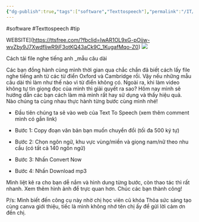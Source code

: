 ```yaml
---
{"dg-publish":true,"tags":["software","Texttospeech"],"permalink":"/IT/Text to speech/","dgPassFrontmatter":true,"noteIcon":"2","created":"2024-01-10T13:32:51.860+07:00","updated":"2024-01-10T13:51:08.000+07:00"}
---
```


#software #Texttospeech  #tip 

WEBSITE](https://ttsfree.com/?fbclid=IwAR1OL9xG-pOjjw-wvZby9J7XwdfljwR9jF3otKQ43aCk9C_1KugafMqo-Z0)
![](https://i.imgur.com/7bZQrio.png)

Cách tải file nghe tiếng anh _mẫu câu dài

Các bạn đồng hành cùng mình thời gian qua chắc chắn đã biết cách lấy file nghe tiếng anh từ các từ điển Oxford và Cambridge rồi. Vậy nếu những mẫu câu dài thì làm như thế nào vì từ điển không có. Ngoài ra, khi làm video không tự tin giọng đọc của mình thì giải quyết ra sao? Hôm nay mình sẽ hướng dẫn các bạn cách làm mà mình rất hay sử dụng và thấy hiệu quả. Nào chúng ta cùng nhau thực hành từng bước cùng mình nhé!

- Đầu tiên chúng ta sẽ vào web của Text To Speech (xem thêm comment mình có gắn link)

- Bước 1: Copy đoạn văn bản bạn muốn chuyển đổi (tối đa 500 ký tự)

- Bước 2: Chọn ngôn ngữ, khu vực vùng/miền và giọng nam/nữ theo nhu cầu (có tất cả 140 ngôn ngữ)

- Bước 3: Nhấn Convert Now

- Bước 4: Nhấn Download mp3

Mình liệt kê ra cho bạn dễ nắm và hình dung từng bước, còn thao tác thì rất nhanh. Xem thêm hình ảnh để trực quan hơn. Chúc các bạn thành công!

P/s: Mình biết đến công cụ này nhờ chị học viên cũ khóa Thỏa sức sáng tạo cùng canva giới thiệu, tiếc là mình không nhớ tên chị ấy để gửi lời cảm ơn đến chị.